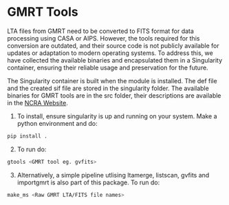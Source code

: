 # GMRT Tools

LTA files from GMRT need to be converted to FITS format for data processing using CASA or AIPS. However, the tools required for this conversion are outdated, and their source code is not publicly available for updates or adaptation to modern operating systems. To address this, we have collected the available binaries and encapsulated them in a Singularity container, ensuring their reliable usage and preservation for the future.

The Singularity container is built when the module is installed. The def file and the created sif file are stored in the singularity folder. The available binaries for GMRT tools are in the src folder, their descriptions are available in the [NCRA Website](http://www.ncra.tifr.res.in/ncra/gmrt/gmrt-users/aips-help). 

1. To install, ensure singularity is up and running on your system. Make a python environment and do:

```bash
pip install .
```

2. To run do:

```bash 
gtools <GMRT tool eg. gvfits>
```

3. Alternatively, a simple pipeline utlising ltamerge, listscan, gvfits and importgmrt is also part of this package. To run do:

```bash
make_ms <Raw GMRT LTA/FITS file names>
```